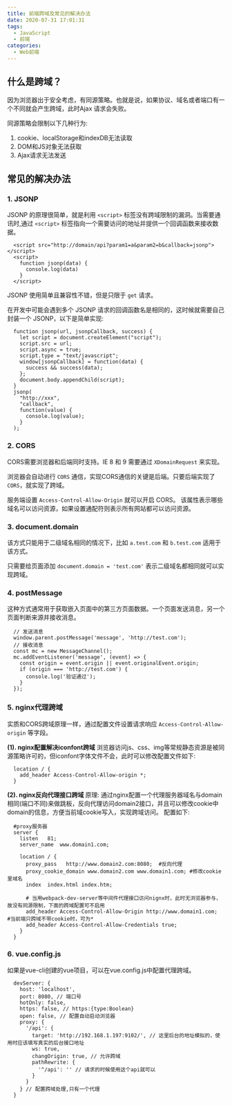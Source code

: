 ```yaml
---
title: 前端跨域及常见的解决办法
date: 2020-07-31 17:01:31
tags: 
  - JavaScript
  - 前端
categories:
  - Web前端
---
```

## 什么是跨域？
因为浏览器出于安全考虑，有同源策略。也就是说，如果协议、域名或者端口有一个不同就会产生跨域，此时Ajax 请求会失败。

同源策略会限制以下几种行为:
1. cookie、localStorage和indexDB无法读取
2. DOM和JS对象无法获取
3. Ajax请求无法发送

## 常见的解决办法

### 1. JSONP
JSONP 的原理很简单，就是利用 `<script>` 标签没有跨域限制的漏洞。当需要通讯时,通过 `<script>` 标签指向一个需要访问的地址并提供一个回调函数来接收数据。
```JS
  <script src="http://domain/api?param1=a&param2=b&callback=jsonp"></script>
  <script>
    function jsonp(data) {
      console.log(data)
    }
  </script>  
```
JSONP 使用简单且兼容性不错，但是只限于 `get` 请求。

在开发中可能会遇到多个 JSONP 请求的回调函数名是相同的，这时候就需要自己封装一个 JSONP，以下是简单实现:
```JS
  function jsonp(url, jsonpCallback, success) {
    let script = document.createElement("script");
    script.src = url;
    script.async = true;
    script.type = "text/javascript";
    window[jsonpCallback] = function(data) {
      success && success(data);
    };
    document.body.appendChild(script);
  }
  jsonp(
    "http://xxx",
    "callback",
    function(value) {
      console.log(value);
    }
  );
```

### 2. CORS
CORS需要浏览器和后端同时支持。IE 8 和 9 需要通过 `XDomainRequest` 来实现。

浏览器会自动进行 `CORS` 通信，实现CORS通信的关键是后端。只要后端实现了 `CORS`，就实现了跨域。

服务端设置 `Access-Control-Allow-Origin` 就可以开启 CORS。 该属性表示哪些域名可以访问资源，如果设置通配符则表示所有网站都可以访问资源。

### 3. document.domain
该方式只能用于二级域名相同的情况下，比如 `a.test.com` 和 `b.test.com` 适用于该方式。

只需要给页面添加 `document.domain = 'test.com'` 表示二级域名都相同就可以实现跨域。

### 4. postMessage
这种方式通常用于获取嵌入页面中的第三方页面数据。一个页面发送消息，另一个页面判断来源并接收消息。
```JS
  // 发送消息
  window.parent.postMessage('message', 'http://test.com');
  // 接收消息
  const mc = new MessageChannel();
  mc.addEventListener('message', (event) => {
    const origin = event.origin || event.originalEvent.origin;
    if (origin === 'http://test.com') {
      console.log('验证通过');
    }
  });
```

### 5. nginx代理跨域
实质和CORS跨域原理一样，通过配置文件设置请求响应 `Access-Control-Allow-origin` 等字段。

**(1). nginx配置解决iconfont跨域**
浏览器访问js、css、img等常规静态资源是被同源策略许可的，但iconfont字体文件不会，此时可以修改配置文件如下:
```JS
  location / {
    add_header Access-Control-Allow-origin *;
  }
```

**(2). nginx反向代理接口跨域**
原理: 通过nginx配置一个代理服务器域名与domain相同(端口不同)来做跳板，反向代理访问domain2接口，并且可以修改cookie中domain的信息，方便当前域cookie写入，实现跨域访问。
配置如下:
```JS
  #proxy服务器
  server {
    listen   81;
    server_name  www.domain1.com;

    location / {
      proxy_pass   http://www.domain2.com:8080;  #反向代理
      proxy_cookie_domain www.domain2.com www.domain1.com; #修改cookie里域名
      index  index.html index.htm;

      # 当用webpack-dev-server等中间件代理接口访问nignx时，此时无浏览器参与，故没有同源限制，下面的跨域配置可不启用
      add_header Access-Control-Allow-Origin http://www.domain1.com;  #当前端只跨域不带cookie时，可为*
      add_header Access-Control-Allow-Credentials true;
    }
  }
```

### 6. vue.config.js
如果是vue-cli创建的vue项目，可以在vue.config.js中配置代理跨域。

```JS
  devServer: {
    host: 'localhost',
    port: 8080, // 端口号
    hotOnly: false,
    https: false, // https:{type:Boolean}
    open: false, // 配置自动启动浏览器
    proxy: {
      '/api': {
        target: 'http://192.168.1.197:9102/', // 这里后台的地址模拟的，使用时应该填写真实的后台接口地址
        ws: true,
        changOrigin: true, // 允许跨域
        pathRewrite: {
          '^/api': '' // 请求的时候使用这个api就可以
        }
      }
    } // 配置跨域处理,只有一个代理
  }
```
